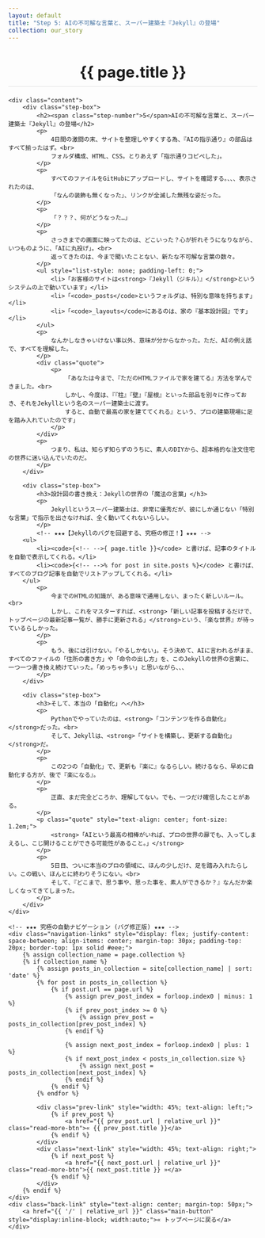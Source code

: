 ```yaml
---
layout: default
title: "Step 5: AIの不可解な言葉と、スーパー建築士『Jekyll』の登場"
collection: our_story
---
```


<div class="container blog-post" style="max-width: 850px;">
    <header style="text-align:center; margin-bottom: 20px;">
         <h1 style="font-size: 2.2em; border-bottom: 2px solid #eee; padding-bottom:10px; margin-bottom: 5px;">{{ page.title }}</h1>
    </header>

    <div class="content">
        <div class="step-box">
            <h2><span class="step-number">5</span>AIの不可解な言葉と、スーパー建築士『Jekyll』の登場</h2>
            <p>
                4日間の激闘の末、サイトを整理しやすくする為、『AIの指示通り』の部品はすべて揃ったはず。<br>
                フォルダ構成、HTML、CSS。とりあえず「指示通りコピペした」。
            </p>
            <p>
                すべてのファイルをGitHubにアップロードし、サイトを確認する。、、、表示されたのは、
                「なんの装飾も無くなった」、リンクが全滅した無残な姿だった。
            </p>
            <p>
                「？？？、何がどうなった…」
            </p>
            <p>
                さっきまでの画面に映ってたのは、どこいった？心が折れそうになりながら、いつものように、「AIに丸投げ」。<br>
                返ってきたのは、今まで聞いたことない、新たな不可解な言葉の数々。
            </p>
            <ul style="list-style: none; padding-left: 0;">
                <li>「お客様のサイトは<strong>『Jekyll（ジキル）』</strong>というシステムの上で動いています」</li>
                <li>「<code>_posts</code>というフォルダは、特別な意味を持ちます」</li>
                <li>「<code>_layouts</code>にあるのは、家の『基本設計図』です」</li>
            </ul>
            <p>
                なんかしなきゃいけない事以外、意味が分からなかった。ただ、AIの例え話で、すべてを理解した。
            </p>
            <div class="quote">
                <p>
                    「あなたは今まで、『ただのHTMLファイルで家を建てる』方法を学んできました。<br>
                    しかし、今度は、『『柱』『壁』『屋根』といった部品を別々に作っておき、それをJekyllという名のスーパー建築士に渡す。
                    すると、自動で最高の家を建ててくれる』という、プロの建築現場に足を踏み入れていたのです」
                </p>
            </div>
            <p>
                つまり、私は、知らず知らずのうちに、素人のDIYから、超本格的な注文住宅の世界に迷い込んでいたのだ。
            </p>
        </div>

        <div class="step-box">
            <h3>設計図の書き換え：Jekyllの世界の「魔法の言葉」</h3>
            <p>
                Jekyllというスーパー建築士は、非常に優秀だが、彼にしか通じない「特別な言葉」で指示を出さなければ、全く動いてくれないらしい。
            </p>
            <!-- ★★★【Jekyllのバグを回避する、究極の修正！】★★★ -->
        <ul>
            <li><code>{<!-- -->{ page.title }}</code> と書けば、記事のタイトルを自動で表示してくれる。</li>
            <li><code>{<!-- -->% for post in site.posts %}</code> と書けば、すべてのブログ記事を自動でリストアップしてくれる。</li>
        </ul>
            <p>
                今までのHTMLの知識が、ある意味で通用しない、まったく新しいルール。<br>
                しかし、これをマスターすれば、<strong>「新しい記事を投稿するだけで、トップページの最新記事一覧が、勝手に更新される」</strong>という、『楽な世界』が待っているらしかった。
            </p>
            <p>
                もう、後には引けない。「やるしかない」。そう決めて、AIに言われるがまま、すべてのファイルの「住所の書き方」や「命令の出し方」を、このJekyllの世界の言葉に、一つ一つ書き換え続けていった。「めっちゃ多い」と思いながら、、、
            </p>
        </div>

        <div class="step-box">
            <h3>そして、本当の「自動化」へ</h3>
            <p>
                Pythonでやっていたのは、<strong>「コンテンツを作る自動化」</strong>だった。<br>
                そして、Jekyllは、<strong>「サイトを構築し、更新する自動化」</strong>だ。
            </p>
            <p>
                この2つの「自動化」で、更新も『楽に』なるらしい。続けるなら、早めに自動化する方が、後で『楽になる』。
            </p>
            <p>
                正直、まだ完全どころか、理解してない。でも、一つだけ確信したことがある。
            </p>
            <p class="quote" style="text-align: center; font-size: 1.2em;">
                <strong>「AIという最高の相棒がいれば、プロの世界の扉でも、入ってしまえるし、こじ開けることができる可能性があること。」</strong>
            </p>
            <p>
                5日目、ついに本当のプロの領域に、ほんの少しだけ、足を踏み入れたらしい。この戦い、ほんとに終わりそうにない。<br>
                そして、『どこまで、思う事や、思った事を、素人ができるか？』なんだか楽しくなってきてしまった。
            </p>
        </div>
    </div>

    <!-- ★★★ 究極の自動ナビゲーション (バグ修正版) ★★★ -->
    <div class="navigation-links" style="display: flex; justify-content: space-between; align-items: center; margin-top: 30px; padding-top: 20px; border-top: 1px solid #eee;">
        {% assign collection_name = page.collection %}
        {% if collection_name %}
            {% assign posts_in_collection = site[collection_name] | sort: 'date' %}
            {% for post in posts_in_collection %}
                {% if post.url == page.url %}
                    {% assign prev_post_index = forloop.index0 | minus: 1 %}
                    {% if prev_post_index >= 0 %}
                        {% assign prev_post = posts_in_collection[prev_post_index] %}
                    {% endif %}

                    {% assign next_post_index = forloop.index0 | plus: 1 %}
                    {% if next_post_index < posts_in_collection.size %}
                        {% assign next_post = posts_in_collection[next_post_index] %}
                    {% endif %}
                {% endif %}
            {% endfor %}
            
            <div class="prev-link" style="width: 45%; text-align: left;">
                {% if prev_post %}
                    <a href="{{ prev_post.url | relative_url }}" class="read-more-btn">« {{ prev_post.title }}</a>
                {% endif %}
            </div>
            <div class="next-link" style="width: 45%; text-align: right;">
                {% if next_post %}
                    <a href="{{ next_post.url | relative_url }}" class="read-more-btn">{{ next_post.title }} »</a>
                {% endif %}
            </div>
        {% endif %}
    </div>
    <div class="back-link" style="text-align: center; margin-top: 50px;">
        <a href="{{ '/' | relative_url }}" class="main-button" style="display:inline-block; width:auto;">« トップページに戻る</a>
    </div>
</div>
